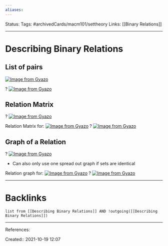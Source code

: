 ```yaml
---
aliases:
---
```

Status:
Tags: #archivedCards/macm101/settheory
Links: [[Binary Relations]]
___

# Describing Binary Relations

## List of pairs
[![Image from Gyazo](https://i.gyazo.com/786f559ff4e785c5914b0038d792da80.png)](https://gyazo.com/786f559ff4e785c5914b0038d792da80)

?
[![Image from Gyazo](https://i.gyazo.com/e0c5c500c1300d1c7a611d064fc4b4eb.png)](https://gyazo.com/e0c5c500c1300d1c7a611d064fc4b4eb)
<!--SR:!2022-01-28,53,228-->

## Relation Matrix
?
[![Image from Gyazo](https://i.gyazo.com/1e261936712893f69c59727b6f0e2d03.png)](https://gyazo.com/1e261936712893f69c59727b6f0e2d03)
<!--SR:!2022-01-22,48,226-->

Relation Matrix for:
[![Image from Gyazo](https://i.gyazo.com/786f559ff4e785c5914b0038d792da80.png)](https://gyazo.com/786f559ff4e785c5914b0038d792da80)
?
[![Image from Gyazo](https://i.gyazo.com/ecab602ace519e97ad77d1df3706b876.png)](https://gyazo.com/ecab602ace519e97ad77d1df3706b876)
<!--SR:!2022-02-12,67,290-->

## Graph of a Relation
?
[![Image from Gyazo](https://i.gyazo.com/a48a0f9952e43c3449c8eac4b9a82802.png)](https://gyazo.com/a48a0f9952e43c3449c8eac4b9a82802)
- Can also only use one spread out graph if sets are identical
<!--SR:!2021-12-21,14,250-->

Relation graph for:
[![Image from Gyazo](https://i.gyazo.com/786f559ff4e785c5914b0038d792da80.png)](https://gyazo.com/786f559ff4e785c5914b0038d792da80)
?
[![Image from Gyazo](https://i.gyazo.com/c53bd0031061d30765d4890c955fa4f4.png)](https://gyazo.com/c53bd0031061d30765d4890c955fa4f4)
<!--SR:!2022-03-16,101,270-->

___

# Backlinks
```dataview
list from [[Describing Binary Relations]] AND !outgoing([[Describing Binary Relations]])
```
___
References:

Created:: 2021-10-19 12:07
